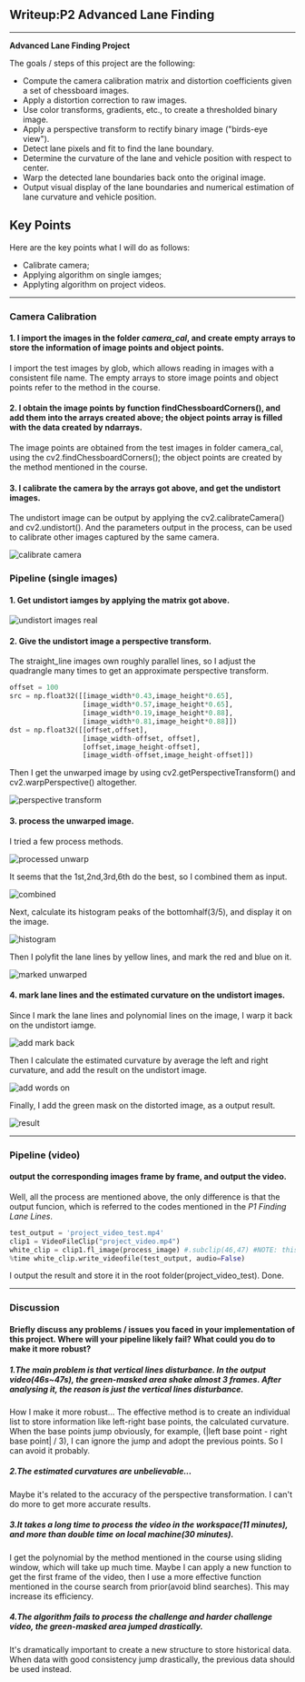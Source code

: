 ## Writeup:P2 Advanced Lane Finding

---

**Advanced Lane Finding Project**

The goals / steps of this project are the following:

* Compute the camera calibration matrix and distortion coefficients given a set of chessboard images.
* Apply a distortion correction to raw images.
* Use color transforms, gradients, etc., to create a thresholded binary image.
* Apply a perspective transform to rectify binary image ("birds-eye view").
* Detect lane pixels and fit to find the lane boundary.
* Determine the curvature of the lane and vehicle position with respect to center.
* Warp the detected lane boundaries back onto the original image.
* Output visual display of the lane boundaries and numerical estimation of lane curvature and vehicle position.

## Key Points
Here are the key points what I will do as follows:
* Calibrate camera;
* Applying algorithm on single iamges;
* Applyting algorithm on project videos.

---

### Camera Calibration

#### 1. I import the images in the folder *camera_cal*, and create empty arrays to store the information of image points and object points.
I import the test images by glob, which allows reading in images with a consistent file name.
The empty arrays to store image points and object points refer to the method in the course.

#### 2. I obtain the image points by function findChessboardCorners(), and add them into the arrays created above; the object points array is filled with the data created by ndarrays.
The image points are obtained from the test images in folder camera_cal, using the cv2.findChessboardCorners(); the object points are created by the method mentioned in the course.

#### 3. I calibrate the camera by the arrays got above, and get the undistort images.
The undistort image can be output by applying the cv2.calibrateCamera() and cv2.undistort(). And the parameters output in the process, can be used to calibrate other images captured by the same camera.

![calibrate camera](https://user-images.githubusercontent.com/41224032/43309023-1d0d49fa-91b6-11e8-9055-ab98ff8b9ef5.png)


### Pipeline (single images)

#### 1. Get undistort iamges by applying the matrix got above.

![undistort images real](https://user-images.githubusercontent.com/41224032/43310027-055f3b94-91b9-11e8-8a42-bf8af0cc8476.png)

#### 2. Give the undistort image a perspective transform.
The straight_line images own roughly parallel lines, so I adjust the quadrangle many times to get an approximate perspective transform.

```python
offset = 100
src = np.float32([[image_width*0.43,image_height*0.65],
                  [image_width*0.57,image_height*0.65],
                  [image_width*0.19,image_height*0.88],
                  [image_width*0.81,image_height*0.88]])
dst = np.float32([[offset,offset],
                  [image_width-offset, offset],
                  [offset,image_height-offset],
                  [image_width-offset,image_height-offset]])
```
Then I get the unwarped image by using cv2.getPerspectiveTransform() and cv2.warpPerspective() altogether.

![perspective transform](https://user-images.githubusercontent.com/41224032/43310080-2f6506c6-91b9-11e8-83e0-409ce32e9f81.png)

#### 3. process the unwarped image.
I tried a few process methods.

![processed unwarp](https://user-images.githubusercontent.com/41224032/43310254-ab93cd2c-91b9-11e8-818a-fcd869f98b02.png)

It seems that the 1st,2nd,3rd,6th do the best, so I combined them as input.

![combined](https://user-images.githubusercontent.com/41224032/43310442-22b22570-91ba-11e8-9c37-4ffb6141fe65.png)

Next, calculate its histogram peaks of the bottomhalf(3/5), and display it on the image.

![histogram](https://user-images.githubusercontent.com/41224032/43310564-7c71d90c-91ba-11e8-8f45-edbb610c6aba.png)

Then I polyfit the lane lines by yellow lines, and mark the red and blue on it.

![marked unwarped](https://user-images.githubusercontent.com/41224032/43310733-0063045c-91bb-11e8-896b-73394838d15e.png)

#### 4. mark lane lines and the estimated curvature on the undistort images.
Since I mark the lane lines and polynomial lines on the image, I warp it back on the undistort iamge.

![add mark back](https://user-images.githubusercontent.com/41224032/43310879-689ce632-91bb-11e8-97ae-91534a605b41.png)

Then I calculate the estimated curvature by average the left and right curvature, and add the result on the undistort image.

![add words on](https://user-images.githubusercontent.com/41224032/43310972-b28b635e-91bb-11e8-913b-bc07430c2a50.png)

Finally, I add the green mask on the distorted image, as a output result.

![result](https://user-images.githubusercontent.com/41224032/43311184-3d691b42-91bc-11e8-8c24-fbaa9207f6ee.png)

---

### Pipeline (video)

#### output the corresponding images frame by frame, and output the video.
Well, all the process are mentioned above, the only difference is that the output funcion, which is referred to the codes mentioned in the *P1 Finding Lane Lines*.
```python
test_output = 'project_video_test.mp4'
clip1 = VideoFileClip("project_video.mp4")
white_clip = clip1.fl_image(process_image) #.subclip(46,47) #NOTE: this function expects color images!!
%time white_clip.write_videofile(test_output, audio=False)
```
I output the result and store it in the root folder(project_video_test).
Done.

---

### Discussion

#### Briefly discuss any problems / issues you faced in your implementation of this project.  Where will your pipeline likely fail?  What could you do to make it more robust?

##### 1.The main problem is that vertical lines disturbance. In the output video(46s~47s), the green-masked area shake almost 3 frames. After analysing it, the reason is just the vertical lines disturbance.
How I make it more robust... The effective method is to create an individual list to store information like left-right base points, the calculated curvature. When the base points jump obviously, for example, (|left base point - right base point| / 3), I can ignore the jump and adopt the previous points. So I can avoid it probably.

##### 2.The estimated curvatures are unbelievable...
Maybe it's related to the accuracy of the perspective transformation. I can't do more to get more accurate results.

##### 3.It takes a long time to process the video in the workspace(11 minutes), and more than double time on local machine(30 minutes).
I get the polynomial by the method mentioned in the course using sliding window, which will take up much time. Maybe I can apply a new function to get the first frame of the video, then I use a more effective function mentioned in the course search from prior(avoid blind searches). This may increase its efficiency.

##### 4.The algorithm fails to process the challenge and harder challenge video, the green-masked area jumped drastically. 
It's dramatically important to create a new structure to store historical data. When data with good consistency jump drastically, the previous data should be used instead.
